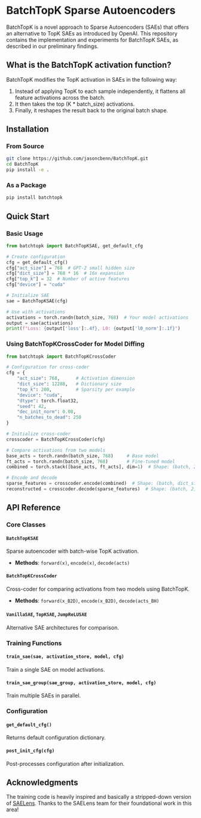 # BatchTopK Sparse Autoencoders

BatchTopK is a novel approach to Sparse Autoencoders (SAEs) that offers an alternative to TopK SAEs as introduced by OpenAI. This repository contains the implementation and experiments for BatchTopK SAEs, as described in our preliminary findings.

## What is the BatchTopK activation function?

BatchTopK modifies the TopK activation in SAEs in the following way:

1. Instead of applying TopK to each sample independently, it flattens all feature activations across the batch.
2. It then takes the top (K * batch_size) activations.
3. Finally, it reshapes the result back to the original batch shape.

## Installation

### From Source
```bash
git clone https://github.com/jasoncbenn/BatchTopK.git
cd BatchTopK
pip install -e .
```

### As a Package
```bash
pip install batchtopk
```

## Quick Start

### Basic Usage
```python
from batchtopk import BatchTopKSAE, get_default_cfg

# Create configuration
cfg = get_default_cfg()
cfg["act_size"] = 768  # GPT-2 small hidden size
cfg["dict_size"] = 768 * 16  # 16x expansion
cfg["top_k"] = 32  # Number of active features
cfg["device"] = "cuda"

# Initialize SAE
sae = BatchTopKSAE(cfg)

# Use with activations
activations = torch.randn(batch_size, 768)  # Your model activations
output = sae(activations)
print(f"Loss: {output['loss']:.4f}, L0: {output['l0_norm']:.1f}")
```

### Using BatchTopKCrossCoder for Model Diffing
```python
from batchtopk import BatchTopKCrossCoder

# Configuration for cross-coder
cfg = {
    "act_size": 768,      # Activation dimension
    "dict_size": 12288,   # Dictionary size  
    "top_k": 200,         # Sparsity per example
    "device": "cuda",
    "dtype": torch.float32,
    "seed": 42,
    "dec_init_norm": 0.08,
    "n_batches_to_dead": 250
}

# Initialize cross-coder
crosscoder = BatchTopKCrossCoder(cfg)

# Compare activations from two models
base_acts = torch.randn(batch_size, 768)     # Base model
ft_acts = torch.randn(batch_size, 768)       # Fine-tuned model
combined = torch.stack([base_acts, ft_acts], dim=1)  # Shape: (batch, 2, 768)

# Encode and decode
sparse_features = crosscoder.encode(combined)  # Shape: (batch, dict_size)
reconstructed = crosscoder.decode(sparse_features)  # Shape: (batch, 2, 768)
```

## API Reference

### Core Classes

#### `BatchTopKSAE`
Sparse autoencoder with batch-wise TopK activation.
- **Methods**: `forward(x)`, `encode(x)`, `decode(acts)`

#### `BatchTopKCrossCoder`
Cross-coder for comparing activations from two models using BatchTopK.
- **Methods**: `forward(x_B2D)`, `encode(x_B2D)`, `decode(acts_BH)`

#### `VanillaSAE`, `TopKSAE`, `JumpReLUSAE`
Alternative SAE architectures for comparison.

### Training Functions

#### `train_sae(sae, activation_store, model, cfg)`
Train a single SAE on model activations.

#### `train_sae_group(sae_group, activation_store, model, cfg)` 
Train multiple SAEs in parallel.

### Configuration

#### `get_default_cfg()`
Returns default configuration dictionary.

#### `post_init_cfg(cfg)`
Post-processes configuration after initialization.

## Acknowledgments
The training code is heavily inspired and basically a stripped-down version of [SAELens](https://github.com/jbloomAus/SAELens). Thanks to the SAELens team for their foundational work in this area!
